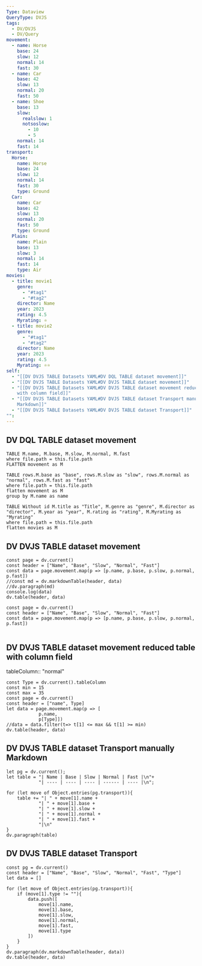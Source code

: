 ```yaml
---
Type: Dataview
QueryType: DVJS
tags:
  - DV/DVJS
  - DV/Query
movement:
  - name: Horse
    base: 24
    slow: 12
    normal: 14
    fast: 30
  - name: Car
    base: 42
    slow: 13
    normal: 20
    fast: 50
  - name: Shoe
    base: 13
    slow:
      realslow: 1
      notsoslow:
        - 10
        - 5
    normal: 14
    fast: 14
transport:
  Horse:
    name: Horse
    base: 24
    slow: 12
    normal: 14
    fast: 30
    type: Ground
  Car:
    name: Car
    base: 42
    slow: 13
    normal: 20
    fast: 50
    type: Ground
  Plain:
    name: Plain
    base: 13
    slow: 3
    normal: 14
    fast: 14
    type: Air
movies:
  - title: movie1
    genre:
      - "#tag1"
      - "#tag2"
    director: Name
    year: 2023
    rating: 4.5
    Myrating: ⭐
  - title: movie2
    genre:
      - "#tag1"
      - "#tag2"
    director: Name
    year: 2023
    rating: 4.5
    Myrating: ⭐⭐
self:
  - "[[DV DVJS TABLE Datasets YAML#DV DQL TABLE dataset movement]]"
  - "[[DV DVJS TABLE Datasets YAML#DV DVJS TABLE dataset movement]]"
  - "[[DV DVJS TABLE Datasets YAML#DV DVJS TABLE dataset movement reduced table
    with column field]]"
  - "[[DV DVJS TABLE Datasets YAML#DV DVJS TABLE dataset Transport manually
    Markdown]]"
  - "[[DV DVJS TABLE Datasets YAML#DV DVJS TABLE dataset Transport]]"
"":
---
```


## DV DQL TABLE dataset movement

```dataview
TABLE M.name, M.base, M.slow, M.normal, M.fast
where file.path = this.file.path
FLATTEN movement as M
```

```dataview
TABLE rows.M.base as "base", rows.M.slow as "slow", rows.M.normal as "normal", rows.M.fast as "fast"
where file.path = this.file.path
flatten movement as M
group by M.name as name
```

```dataview
TABLE Without id M.title as "Title", M.genre as "genre", M.director as "director", M.year as "year", M.rating as "rating", M.Myrating as "Myrating"
where file.path = this.file.path
flatten movies as M
```


## DV DVJS TABLE dataset movement 
```dataviewjs
const page = dv.current()
const header = ["Name", "Base", "Slow", "Normal", "Fast"]
const data = page.movement.map(p => [p.name, p.base, p.slow, p.normal, p.fast])
//const md = dv.markdownTable(header, data)
//dv.paragraph(md)
console.log(data)
dv.table(header, data)
```

```dataviewjs
const page = dv.current()
const header = ["Name", "Base", "Slow", "Normal", "Fast"]
const data = page.movement.map(p => [p.name, p.base, p.slow, p.normal, p.fast])


```
## DV DVJS TABLE dataset movement reduced table with column field

tableColumn:: "normal"
```dataviewjs
const Type = dv.current().tableColumn
const min = 15
const max = 35
const page = dv.current()
const header = ["name", Type]
let data = page.movement.map(p => [
			p.name, 
			p[Type]])
//data = data.filter(t=> t[1] <= max && t[1] >= min)
dv.table(header, data)
```

## DV DVJS TABLE dataset Transport manually Markdown    

```dataviewjs 
let pg = dv.current();
let table = "| Name | Base | Slow | Normal | Fast |\n"+
            "| ---- | ---- | ---- | ------ | ---- |\n";

for (let move of Object.entries(pg.transport)){
	table += "| " + move[1].name + 
			"| " + move[1].base + 
			"| " + move[1].slow + 
			"| " + move[1].normal + 
			"| " + move[1].fast + 
			"|\n" 
}
dv.paragraph(table)

```

## DV DVJS TABLE dataset Transport

```dataviewjs 
const pg = dv.current()
const header = ["Name", "Base", "Slow", "Normal", "Fast", "Type"]
let data = []

for (let move of Object.entries(pg.transport)){
	if (move[1].type != ""){
		data.push([
			move[1].name, 
			move[1].base, 
			move[1].slow, 
			move[1].normal, 
			move[1].fast,
			move[1].type
		])
	}
}
dv.paragraph(dv.markdownTable(header, data))
dv.table(header, data)
```



